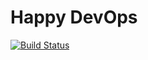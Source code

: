 # Happy DevOps

[![Build Status](https://dev.azure.com/zxzx270/hello-node/_apis/build/status/xzhao255.hello-node?branchName=master)](https://dev.azure.com/zxzx270/hello-node/_build/latest?definitionId=2&branchName=master)